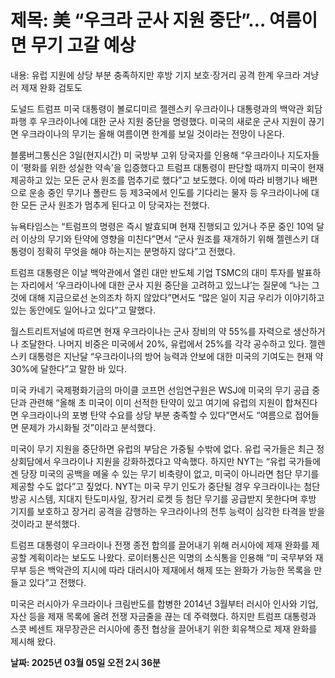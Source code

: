# **제목: 美 “우크라 군사 지원 중단”… 여름이면 무기 고갈 예상**

  내용: 유럽 지원에 상당 부분 충족하지만 후방 기지 보호·장거리 공격 한계 우크라 겨냥 러 제재 완화 검토도

도널드 트럼프 미국 대통령이 볼로디미르 젤렌스키 우크라이나 대통령과의 백악관 회담 파행 후 우크라이나에 대한 군사 지원 중단을 명령했다. 미국의 새로운 군사 지원이 끊기면 우크라이나의 무기는 올해 여름이면 한계를 보일 것이라는 전망이 나온다.

블룸버그통신은 3일(현지시간) 미 국방부 고위 당국자를 인용해 “우크라이나 지도자들이 ‘평화를 위한 성실한 약속’을 입증했다고 트럼프 대통령이 판단할 때까지 미국이 현재 제공하고 있는 모든 군사 원조를 멈추기로 했다”고 보도했다. 이에 따라 비행기나 배편으로 운송 중인 무기나 폴란드 등 제3국에서 인도를 기다리는 물자 등 우크라이나에 대한 모든 군사 원조가 멈추게 된다고 이 당국자는 전했다.

뉴욕타임스는 “트럼프의 명령은 즉시 발효되며 현재 진행되고 있거나 주문 중인 10억 달러 이상의 무기와 탄약에 영향을 미친다”면서 “군사 원조를 재개하기 위해 젤렌스키 대통령이 정확히 무엇을 해야 하는지는 분명하지 않다”고 전했다.

트럼프 대통령은 이날 백악관에서 열린 대만 반도체 기업 TSMC의 대미 투자를 발표하는 자리에서 ‘우크라이나에 대한 군사 지원 중단을 고려하고 있느냐’는 질문에 “나는 그것에 대해 지금으로선 논의조차 하지 않았다”면서도 “많은 일이 지금 우리가 이야기하고 있는 동안에도 일어나고 있다”고 말했다.

월스트리트저널에 따르면 현재 우크라이나는 군사 장비의 약 55%를 자력으로 생산하거나 조달한다. 나머지 비중은 미국에서 20%, 유럽에서 25%를 각각 공수하고 있다. 젤렌스키 대통령은 지난달 “우크라이나의 방어 능력과 안보에 대한 미국의 기여도는 현재 약 30%에 달한다”고 말한 바 있다.

미국 카네기 국제평화기금의 마이클 코프먼 선임연구원은 WSJ에 미국의 무기 공급 중단과 관련해 “올해 초 미국이 이미 선적한 탄약이 있고 여기에 유럽의 지원이 합쳐진다면 우크라이나의 포병 탄약 수요를 상당 부분 충족할 수 있다”면서도 “여름으로 접어들면 문제가 가시화될 것”이라고 분석했다.

미국이 무기 지원을 중단하면 유럽의 부담은 가중될 수밖에 없다. 유럽 국가들은 최근 정상회담에서 우크라이나 지원을 강화하겠다고 약속했다. 하지만 NYT는 “유럽 국가들에겐 당장 미국의 공백을 메울 수 있는 무기 비축량이 없고, 미국이 아니라면 첨단 무기를 제공할 수도 없다”고 짚었다. NYT는 미국 무기 인도가 중단될 경우 우크라이나는 첨단 방공 시스템, 지대지 탄도미사일, 장거리 로켓 등 첨단 무기를 공급받지 못한다며 후방 기지를 보호하고 장거리 공격을 감행하는 우크라이나의 전투 능력이 심각한 타격을 받을 것이라고 분석했다.

트럼프 대통령이 우크라이나 전쟁 종전 합의를 끌어내기 위해 러시아에 제재 완화를 제공할 계획이라는 보도도 나왔다. 로이터통신은 익명의 소식통을 인용해 “미 국무부와 재무부 등은 백악관의 지시에 따라 대러시아 제재에서 해제 또는 완화가 가능한 목록을 만들고 있다”고 전했다.

미국은 러시아가 우크라이나 크림반도를 합병한 2014년 3월부터 러시아 인사와 기업, 자산 등을 제재 목록에 올려 전쟁 자금줄을 끊는 데 주력했다. 하지만 트럼프 대통령과 스콧 베센트 재무장관은 러시아에 종전 협상을 끌어내기 위한 회유책으로 제재 완화를 제시해 왔다.

  **날짜: 2025년 03월 05일 오전 2시 36분**